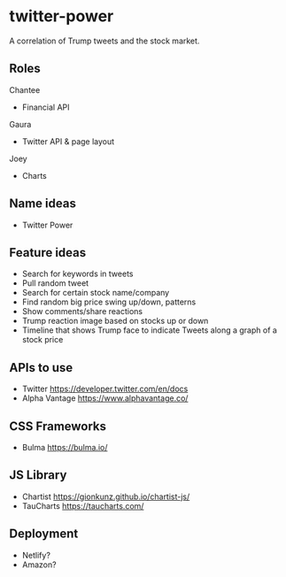# twitter-power
A correlation of Trump tweets and the stock market.

## Roles

Chantee
* Financial API

Gaura
* Twitter API & page layout

Joey
* Charts

## Name ideas
* Twitter Power

## Feature ideas
* Search for keywords in tweets
* Pull random tweet
* Search for certain stock name/company
* Find random big price swing up/down, patterns
* Show comments/share reactions
* Trump reaction image based on stocks up or down
* Timeline that shows Trump face to indicate Tweets along a graph of a stock price

## APIs to use
* Twitter https://developer.twitter.com/en/docs
* Alpha Vantage https://www.alphavantage.co/

## CSS Frameworks
* Bulma https://bulma.io/

## JS Library
* Chartist https://gionkunz.github.io/chartist-js/
* TauCharts https://taucharts.com/

## Deployment
* Netlify?
* Amazon? 
